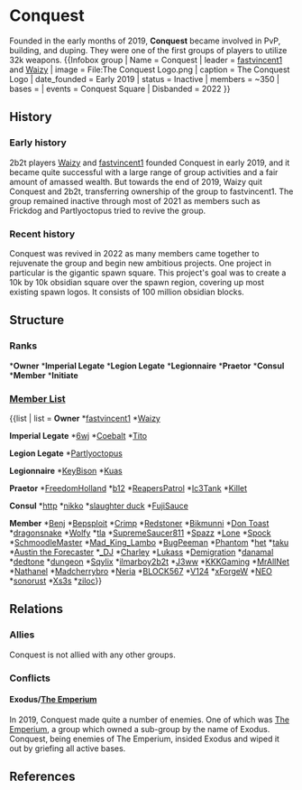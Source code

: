 # Conquest

Founded in the early months of 2019, **Conquest** became involved in PvP, building, and duping. They were one of the first groups of players to utilize 32k weapons.
{{Infobox group
| Name = Conquest
| leader = [fastvincent1](https://2b2t.miraheze.org/wiki/fastvincent1) and [Waizy](https://2b2t.miraheze.org/wiki/Waizy)
| image = File:The Conquest Logo.png
| caption = The Conquest Logo
| date_founded = Early 2019
| status = Inactive
| members = ~350
| bases =
| events = Conquest Square
| Disbanded = 2022
}}
## History
### Early history
2b2t players [Waizy](https://2b2t.miraheze.org/wiki/Waizy) and [fastvincent1](https://2b2t.miraheze.org/wiki/fastvincent1) founded Conquest in early 2019, and it became quite successful with a large range of group activities and a fair amount of amassed wealth. But towards the end of 2019, Waizy quit Conquest and 2b2t, transferring ownership of the group to fastvincent1. The group remained inactive through most of 2021 as members such as Frickdog and Partlyoctopus tried to revive the group.

### Recent history
Conquest was revived in 2022 as many members came together to rejuvenate the group and begin new ambitious projects. One project in particular is the gigantic spawn square. This project's goal was to create a 10k by 10k obsidian square over the spawn region, covering up most existing spawn logos. It consists of 100 million obsidian blocks.

## Structure
### Ranks
***Owner**
***Imperial Legate**
***Legion Legate**
***Legionnaire**
***Praetor**
***Consul**
***Member**
***Initiate**
### <u>Member List</u>
{{list
| list = **Owner**
*[fastvincent1](https://2b2t.miraheze.org/wiki/fastvincent1)
*[Waizy](https://2b2t.miraheze.org/wiki/Waizy)

**Imperial Legate**
*[6wj](https://2b2t.miraheze.org/wiki/6wj)
*[Coebalt](https://2b2t.miraheze.org/wiki/Coebalt)
*[Tito](https://2b2t.miraheze.org/wiki/Tito)

**Legion Legate**
*[Partlyoctopus](https://2b2t.miraheze.org/wiki/Partlyoctopus)

**Legionnaire**
*[KeyBison](https://2b2t.miraheze.org/wiki/KeyBison)
*[Kuas](https://2b2t.miraheze.org/wiki/Kuas)

**Praetor**
*[FreedomHolland](https://2b2t.miraheze.org/wiki/FreedomHolland)
*[b12](https://2b2t.miraheze.org/wiki/b12)
*[ReapersPatrol](https://2b2t.miraheze.org/wiki/ReapersPatrol)
*[Ic3Tank](https://2b2t.miraheze.org/wiki/Ic3Tank)
*[Killet](https://2b2t.miraheze.org/wiki/Killet)

**Consul**
*[http](https://2b2t.miraheze.org/wiki/http)
*[nikko](https://2b2t.miraheze.org/wiki/nikko)
*[slaughter duck](https://2b2t.miraheze.org/wiki/slaughter_duck)
*[FujiSauce](https://2b2t.miraheze.org/wiki/FujiSauce)

**Member**
*[Benj](https://2b2t.miraheze.org/wiki/Benj)
*[Bepsploit](https://2b2t.miraheze.org/wiki/Bepsploit)
*[Crimp](https://2b2t.miraheze.org/wiki/Crimp)
*[Redstoner](https://2b2t.miraheze.org/wiki/Redstoner)
*[Bikmunni](https://2b2t.miraheze.org/wiki/Bikmunni)
*[Don Toast](https://2b2t.miraheze.org/wiki/Don_Toast)
*[dragonsnake](https://2b2t.miraheze.org/wiki/dragonsnake)
*[Wolfy](https://2b2t.miraheze.org/wiki/Wolfy)
*[tla](https://2b2t.miraheze.org/wiki/tla)
*[SupremeSaucer811](https://2b2t.miraheze.org/wiki/SupremeSaucer811)
*[Spazz](https://2b2t.miraheze.org/wiki/Spazz)
*[Lone](https://2b2t.miraheze.org/wiki/Lone)
*[Spock](https://2b2t.miraheze.org/wiki/Spock)
*[SchmoodleMaster](https://2b2t.miraheze.org/wiki/SchmoodleMaster)
*[Mad_King_Lambo](https://2b2t.miraheze.org/wiki/Mad_King_Lambo)
*[BugPeeman](https://2b2t.miraheze.org/wiki/BugPeeman)
*[Phantom](https://2b2t.miraheze.org/wiki/Phantom)
*[het](https://2b2t.miraheze.org/wiki/het)
*[taku](https://2b2t.miraheze.org/wiki/taku)
*[Austin the Forecaster](https://2b2t.miraheze.org/wiki/Austin_the_Forecaster)
*[_DJ](https://2b2t.miraheze.org/wiki/_DJ)
*[Charley](https://2b2t.miraheze.org/wiki/Charley)
*[Lukass](https://2b2t.miraheze.org/wiki/Lukass)
*[Demigration](https://2b2t.miraheze.org/wiki/Demigration)
*[danamal](https://2b2t.miraheze.org/wiki/danamal)
*[dedtone](https://2b2t.miraheze.org/wiki/dedtone)
*[dungeon](https://2b2t.miraheze.org/wiki/dungeon)
*[Sqylix](https://2b2t.miraheze.org/wiki/Sqylix)
*[ilmarboy2b2t](https://2b2t.miraheze.org/wiki/ilmarboy2b2t)
*[J3ww](https://2b2t.miraheze.org/wiki/J3ww)
*[KKKGaming](https://2b2t.miraheze.org/wiki/KKKGaming)
*[MrAllNet](https://2b2t.miraheze.org/wiki/MrAllNet)
*[Nathanel](https://2b2t.miraheze.org/wiki/Nathanel)
*[Madcherrybro](https://2b2t.miraheze.org/wiki/Madcherrybro)
*[Neria](https://2b2t.miraheze.org/wiki/Neria)
*[BLOCK567](https://2b2t.miraheze.org/wiki/BLOCK567)
*[V124](https://2b2t.miraheze.org/wiki/V124)
*[xForgeW](https://2b2t.miraheze.org/wiki/xForgeW)
*[NEO](https://2b2t.miraheze.org/wiki/NEO)
*[sonorust](https://2b2t.miraheze.org/wiki/sonorust)
*[Xs3s](https://2b2t.miraheze.org/wiki/Xs3s)
*[ziloc](https://2b2t.miraheze.org/wiki/ziloc)}}
## Relations
### Allies
Conquest is not allied with any other groups.

### Conflicts
#### Exodus/[The Emperium](https://2b2t.miraheze.org/wiki/The_Emperium)
In 2019, Conquest made quite a number of enemies. One of which was [The Emperium](https://2b2t.miraheze.org/wiki/The_Emperium), a group which owned a sub-group by the name of Exodus. Conquest, being enemies of The Emperium, insided Exodus and wiped it out by griefing all active bases.

## References